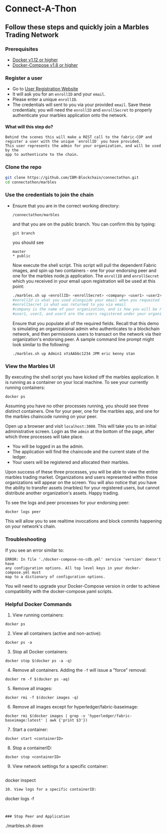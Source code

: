 # Connect-A-Thon

## Follow these steps and quickly join a Marbles Trading Network

### Prerequisites
- [Docker v1.12 or higher](https://www.docker.com/products/overview)
- [Docker-Compose v1.8 or higher](https://docs.docker.com/compose/overview/)

### Register a user

- Go to [User Registration Website](http://connectathon-cop.blockchain.ibm.com)
- It will ask you for an `enrollID` and your `email`.
- Please enter a unique `enrollID`.
- The credentials will sent to you via your provided `email`.  Save these credentials; you
will need the `enrollID` and `enrollSecret` to properly authenticate your marbles
application onto the network.  

#### What will this step do?
  ```
  Behind the scenes this will make a REST call to the fabric-COP and  
  register a user with the unique `enrollID` you have provided.
  This user represents the admin for your organization, and will be used by the
  app to authenticate to the chain.
  ```

### Clone the repo
```bash
git clone https://github.com/IBM-Blockchain/connectathon.git
cd connectathon/marbles
```

### Use the credentials to join the chain

- Ensure that you are in the correct working directory:
  ```
  /connectathon/marbles
  ```
  and that you are on the public branch.  You can confirm this by typing:
  ```
  git branch
  ```
  you should see
  ```
  master
  * public
  ```
  Now execute the shell script. This script will pull the dependent Fabric
  images, and spin up two containers - one for your endorsing peer and
  one for the marbles node.js application.  The `enrollID` and `enrollSecret`
  which you received in your email upon registration will be used at this point:
  ```bash
  ./marbles.sh up <enrollID> <enrollSecret> <company> <user1> <user2> <user3>
  #enrollId is what you used alongside your email when you requested an enrollSecret
  #enrollSecret is what was returned to you via email
  #company is the name of your organization, and is how you will be represented on the chain
  #user1, user2, and user3 are the users registered under your organization
  ```
  Ensure that you populate all of the required fields.  Recall that this demo is
  simulating an organizational admin who authenticates to a blockchain network,
  and then permissions users to transact on the network via their organization's
  endorsing peer.  A sample command line prompt might look similar to the
  following:
  ```
  ./marbles.sh up Admin1 xYzAAbbc1234 JPM eric kenny stan
  ```
### View the Marbles UI
  By executing the shell script you have kicked off the marbles application.  It
  is running as a container on your local machine.  To see your currently
  running containers:
  ```
  docker ps
  ```
  Assuming you have no other processes running, you should see three distinct
  containers.  One for your peer, one for the marbles app, and one for the
  marbles chaincode running on your peer.

  Open up a browser and visit `localhost:3000`.  This will take you to an
  initial administrative screen.  Login as the `admin` at the bottom of the
  page, after which three processes will take place.  

  * You will be logged in as the admin.
  * The application will find the chaincode and the current state of the ledger.
  * Your users will be registered and allocated their marbles.

  Upon success of these three processes, you will be able to view the entire
  marbles trading market.  Organizations and users represented within those
  organizations will appear on the screen.  You will also notice that you have
  the ability to transfer assets (marbles) for your registered users, but
  cannot distribute another organization's assets.  Happy trading.

  To see the logs and peer processes for your endorsing peer:
  ```
  docker logs peer
  ```
  This will allow you to see realtime invocations and block commits happening
  on your network's chain.  

### Troubleshooting
  If you see an error similar to:
  ```
  ERROR: In file './docker-compose-no-cdb.yml' service 'version' doesn't have
  any configuration options. All top level keys in your docker-compose.yml must
  map to a dictionary of configuration options.
  ```
  You will need to upgrade your Docker-Compose version in order to achieve
  compatibility with the docker-compose.yaml scripts.  
  
### Helpful Docker Commands 

1. View running containers:

  ```
docker ps
```
2. View all containers (active and non-active):

  ```
docker ps -a
```
3. Stop all Docker containers:

  ```
docker stop $(docker ps -a -q)
```
4. Remove all containers.  Adding the `-f` will issue a "force" removal:

  ```
docker rm -f $(docker ps -aq)
```
5. Remove all images:

  ```
docker rmi -f $(docker images -q)
```
6. Remove all images except for hyperledger/fabric-baseimage:

  ```
docker rmi $(docker images | grep -v 'hyperledger/fabric-baseimage:latest' | awk {'print $3'})
```
7. Start a container:

  ```
docker start <containerID>
```
8. Stop a containerID:

  ```
docker stop <containerID>
```
9. View network settings for a specific container:

   ```
docker inspect <containerID>
```
10. View logs for a specific containerID:

  ```
docker logs -f <containerID>
```


### Stop Peer and Application
  ```
  ./marbles.sh down
  ```
